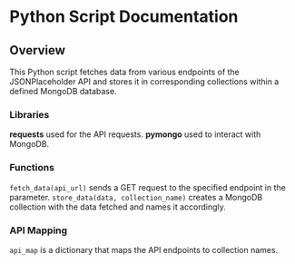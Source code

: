 # Python Script Documentation
## Overview
This Python script fetches data from various endpoints of the JSONPlaceholder API and stores it in corresponding collections within a defined MongoDB database.

### Libraries
**requests** used for the API requests.
**pymongo** used to interact with MongoDB.

### Functions
`fetch_data(api_url)` sends a GET request to the specified endpoint in the parameter.
`store_data(data, collection_name)` creates a MongoDB collection with the data fetched and names it accordingly.

### API Mapping
`api_map` is a dictionary that maps the API endpoints to collection names.
